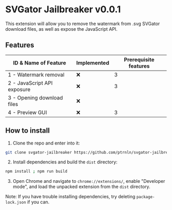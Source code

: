 # SVGator Jailbreaker v0.0.1

This extension will allow you to remove the watermark from .svg SVGator download files, as well as expose the JavaScript API.

## Features

| ID & Name of Feature | Implemented | Prerequisite features |
|----------------------|-------------|-----------------------|
| 1 - Watermark removal | ❌ | 3
| 2 - JavaScript API exposure | ❌ | 3
| 3 - Opening download files | ❌ | 
| 4 - Preview GUI | ❌ | 3

## How to install

1. Clone the repo and enter into it:

```bash
git clone svgator-jailbreaker https://github.com/ptrnln/svgator-jailbreaker.git ; cd svgator-jailbreaker
```

2. Install dependencies and build the `dist` directory:

```bash
npm install ; npm run build
```

3. Open Chrome and navigate to `chrome://extensions/`, enable "Developer mode", and load the unpacked extension from the `dist` directory.

Note: If you have trouble installing dependencies, try deleting `package-lock.json` if you can.
